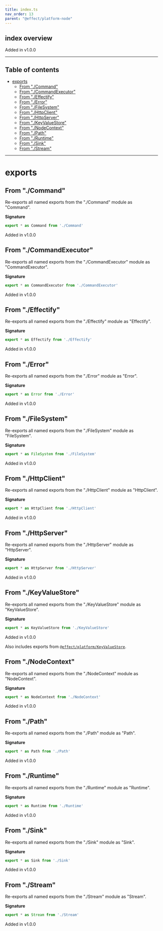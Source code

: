 ```yaml
---
title: index.ts
nav_order: 13
parent: "@effect/platform-node"
---
```


## index overview

Added in v1.0.0

---

<h2 class="text-delta">Table of contents</h2>

- [exports](#exports)
  - [From "./Command"](#from-command)
  - [From "./CommandExecutor"](#from-commandexecutor)
  - [From "./Effectify"](#from-effectify)
  - [From "./Error"](#from-error)
  - [From "./FileSystem"](#from-filesystem)
  - [From "./HttpClient"](#from-httpclient)
  - [From "./HttpServer"](#from-httpserver)
  - [From "./KeyValueStore"](#from-keyvaluestore)
  - [From "./NodeContext"](#from-nodecontext)
  - [From "./Path"](#from-path)
  - [From "./Runtime"](#from-runtime)
  - [From "./Sink"](#from-sink)
  - [From "./Stream"](#from-stream)

---

# exports

## From "./Command"

Re-exports all named exports from the "./Command" module as "Command".

**Signature**

```ts
export * as Command from './Command'
```

Added in v1.0.0

## From "./CommandExecutor"

Re-exports all named exports from the "./CommandExecutor" module as "CommandExecutor".

**Signature**

```ts
export * as CommandExecutor from './CommandExecutor'
```

Added in v1.0.0

## From "./Effectify"

Re-exports all named exports from the "./Effectify" module as "Effectify".

**Signature**

```ts
export * as Effectify from './Effectify'
```

Added in v1.0.0

## From "./Error"

Re-exports all named exports from the "./Error" module as "Error".

**Signature**

```ts
export * as Error from './Error'
```

Added in v1.0.0

## From "./FileSystem"

Re-exports all named exports from the "./FileSystem" module as "FileSystem".

**Signature**

```ts
export * as FileSystem from './FileSystem'
```

Added in v1.0.0

## From "./HttpClient"

Re-exports all named exports from the "./HttpClient" module as "HttpClient".

**Signature**

```ts
export * as HttpClient from './HttpClient'
```

Added in v1.0.0

## From "./HttpServer"

Re-exports all named exports from the "./HttpServer" module as "HttpServer".

**Signature**

```ts
export * as HttpServer from './HttpServer'
```

Added in v1.0.0

## From "./KeyValueStore"

Re-exports all named exports from the "./KeyValueStore" module as "KeyValueStore".

**Signature**

```ts
export * as KeyValueStore from './KeyValueStore'
```

Added in v1.0.0

Also includes exports from [`@effect/platform/KeyValueStore`](https://effect-ts.github.io/platform/platform/KeyValueStore.ts.html).

## From "./NodeContext"

Re-exports all named exports from the "./NodeContext" module as "NodeContext".

**Signature**

```ts
export * as NodeContext from './NodeContext'
```

Added in v1.0.0

## From "./Path"

Re-exports all named exports from the "./Path" module as "Path".

**Signature**

```ts
export * as Path from './Path'
```

Added in v1.0.0

## From "./Runtime"

Re-exports all named exports from the "./Runtime" module as "Runtime".

**Signature**

```ts
export * as Runtime from './Runtime'
```

Added in v1.0.0

## From "./Sink"

Re-exports all named exports from the "./Sink" module as "Sink".

**Signature**

```ts
export * as Sink from './Sink'
```

Added in v1.0.0

## From "./Stream"

Re-exports all named exports from the "./Stream" module as "Stream".

**Signature**

```ts
export * as Stream from './Stream'
```

Added in v1.0.0
